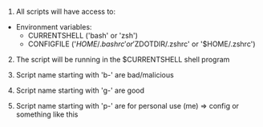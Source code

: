 1. All scripts will have access to:

- Environment variables:
    - CURRENTSHELL ('bash' or 'zsh')
    - CONFIGFILE ('$HOME/.bashrc' or '$ZDOTDIR/.zshrc' or '$HOME/.zshrc')

2. The script will be running in the $CURRENTSHELL shell program

3. Script name starting with 'b-' are bad/malicious
4. Script name starting with 'g-' are good
5. Script name starting with 'p-' are for personal use (me) => config or something like this
